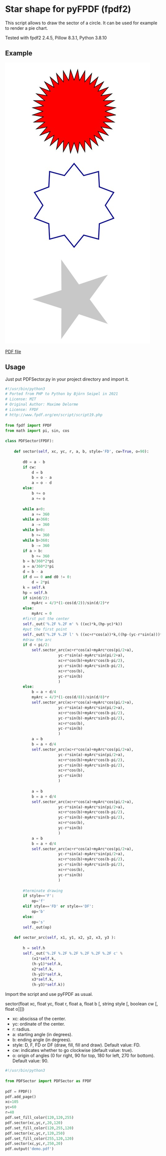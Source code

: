 # Star shape for pyFPDF (fpdf2)
This script allows to draw the sector of a circle. It can be used for example to render a pie chart.

Tested with fpdf2 2.4.5, Pillow 8.3.1, Python 3.8.10

## Example

![Transparent text, images and drawings in pyFPDF](https://raw.githubusercontent.com/digidigital/Extensions-and-Scripts-for-pyFPDF-fpdf2/main/star/demo.jpg)

[PDF file](https://raw.githubusercontent.com/digidigital/Extensions-and-Scripts-for-pyFPDF-fpdf2/main/sector/demo.pdf)

## Usage

Just put PDFSector.py in your project directory and import it.

```python
#!/usr/bin/python3
# Ported from PHP to Python by Björn Seipel in 2021
# License: MIT
# Original Author: Maxime Delorme
# License: FPDF 
# http://www.fpdf.org/en/script/script19.php

from fpdf import FPDF
from math import pi, sin, cos

class PDFSector(FPDF):

    def sector(self, xc, yc, r, a, b, style='FD', cw=True, o=90):
    
        d0 = a - b
        if cw:
            d = b
            b = o - a
            a = o - d
        else:
            b += o
            a += o
        
        while a<0:
            a += 360
        while a>360:
            a -= 360
        while b<0:
            b += 360
        while b>360:
            b -= 360
        if a > b:
            b += 360
        b = b/360*2*pi
        a = a/360*2*pi
        d = b - a
        if d == 0 and d0 != 0:
            d = 2*pi
        k = self.k
        hp = self.h
        if sin(d/2):
            myArc = 4/3*(1-cos(d/2))/sin(d/2)*r
        else:
            myArc = 0
        #first put the center
        self._out('%.2F %.2F m' % ((xc)*k,(hp-yc)*k))
        #put the first point
        self._out('%.2F %.2F l' % ((xc+r*cos(a))*k,((hp-(yc-r*sin(a)))*k)))
        #draw the arc
        if d < pi/2:
            self.sector_arc(xc+r*cos(a)+myArc*cos(pi/2+a),
                        yc-r*sin(a)-myArc*sin(pi/2+a),
                        xc+r*cos(b)+myArc*cos(b-pi/2),
                        yc-r*sin(b)-myArc*sin(b-pi/2),
                        xc+r*cos(b),
                        yc-r*sin(b)
                        )
        else:
            b = a + d/4
            myArc = 4/3*(1-cos(d/8))/sin(d/8)*r
            self.sector_arc(xc+r*cos(a)+myArc*cos(pi/2+a),
                        yc-r*sin(a)-myArc*sin(pi/2+a),
                        xc+r*cos(b)+myArc*cos(b-pi/2),
                        yc-r*sin(b)-myArc*sin(b-pi/2),
                        xc+r*cos(b),
                        yc-r*sin(b)
                        )
            a = b
            b = a + d/4
            self.sector_arc(xc+r*cos(a)+myArc*cos(pi/2+a),
                        yc-r*sin(a)-myArc*sin(pi/2+a),
                        xc+r*cos(b)+myArc*cos(b-pi/2),
                        yc-r*sin(b)-myArc*sin(b-pi/2),
                        xc+r*cos(b),
                        yc-r*sin(b)
                        )
           
            a = b
            b = a + d/4
            self.sector_arc(xc+r*cos(a)+myArc*cos(pi/2+a),
                        yc-r*sin(a)-myArc*sin(pi/2+a),
                        xc+r*cos(b)+myArc*cos(b-pi/2),
                        yc-r*sin(b)-myArc*sin(b-pi/2),
                        xc+r*cos(b),
                        yc-r*sin(b)
                        )
            a = b
            b = a + d/4
            self.sector_arc(xc+r*cos(a)+myArc*cos(pi/2+a),
                        yc-r*sin(a)-myArc*sin(pi/2+a),
                        xc+r*cos(b)+myArc*cos(b-pi/2),
                        yc-r*sin(b)-myArc*sin(b-pi/2),
                        xc+r*cos(b),
                        yc-r*sin(b)
                        )
        
        #terminate drawing
        if style=='F':
            op='f'
        elif style=='FD' or style=='DF':
            op='b'
        else:
            op='s'
        self._out(op)
    
    def sector_arc(self, x1, y1, x2, y2, x3, y3 ):
    
        h = self.h
        self._out('%.2F %.2F %.2F %.2F %.2F %.2F c' %
            (x1*self.k,
            (h-y1)*self.k,
            x2*self.k,
            (h-y2)*self.k,
            x3*self.k,
            (h-y3)*self.k))
```

Import the script and use pyFPDF as usual.

sector(float xc, float yc, float r, float a, float b [, string style [, boolean cw [, float o]]])
* xc: abscissa of the center.
* yc: ordinate of the center.
* r: radius.
* a: starting angle (in degrees).
* b: ending angle (in degrees).
* style: D, F, FD or DF (draw, fill, fill and draw). Default value: FD.
* cw: indicates whether to go clockwise (default value: true).
* o: origin of angles (0 for right, 90 for top, 180 for left, 270 for bottom). Default value: 90.

```python
#!/usr/bin/python3

from PDFSector import PDFSector as FPDF

pdf = FPDF()
pdf.add_page()
xc=105
yc=60
r=40
pdf.set_fill_color(120,120,255)
pdf.sector(xc,yc,r,20,120)
pdf.set_fill_color(120,255,120)
pdf.sector(xc,yc,r,120,250)
pdf.set_fill_color(255,120,120)
pdf.sector(xc,yc,r,250,20)
pdf.output('demo.pdf')
```




